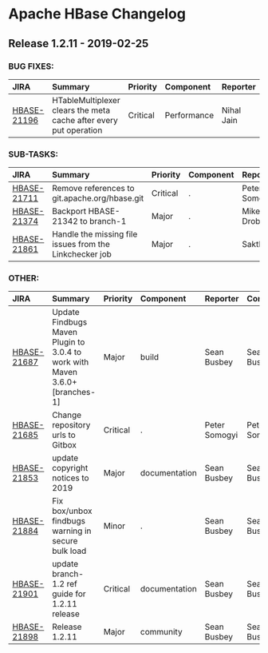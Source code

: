 
<!---
# Licensed to the Apache Software Foundation (ASF) under one
# or more contributor license agreements.  See the NOTICE file
# distributed with this work for additional information
# regarding copyright ownership.  The ASF licenses this file
# to you under the Apache License, Version 2.0 (the
# "License"); you may not use this file except in compliance
# with the License.  You may obtain a copy of the License at
#
#     http://www.apache.org/licenses/LICENSE-2.0
#
# Unless required by applicable law or agreed to in writing, software
# distributed under the License is distributed on an "AS IS" BASIS,
# WITHOUT WARRANTIES OR CONDITIONS OF ANY KIND, either express or implied.
# See the License for the specific language governing permissions and
# limitations under the License.
-->
# Apache HBase Changelog

## Release 1.2.11 - 2019-02-25



### BUG FIXES:

| JIRA | Summary | Priority | Component | Reporter | Contributor |
|:---- |:---- | :--- |:---- |:---- |:---- |
| [HBASE-21196](https://issues.apache.org/jira/browse/HBASE-21196) | HTableMultiplexer clears the meta cache after every put operation |  Critical | Performance | Nihal Jain | Nihal Jain |


### SUB-TASKS:

| JIRA | Summary | Priority | Component | Reporter | Contributor |
|:---- |:---- | :--- |:---- |:---- |:---- |
| [HBASE-21711](https://issues.apache.org/jira/browse/HBASE-21711) | Remove references to git.apache.org/hbase.git |  Critical | . | Peter Somogyi | Peter Somogyi |
| [HBASE-21374](https://issues.apache.org/jira/browse/HBASE-21374) | Backport HBASE-21342 to branch-1 |  Major | . | Mike Drob | mazhenlin |
| [HBASE-21861](https://issues.apache.org/jira/browse/HBASE-21861) | Handle the missing file issues from the Linkchecker job |  Major | . | Sakthi | Sakthi |


### OTHER:

| JIRA | Summary | Priority | Component | Reporter | Contributor |
|:---- |:---- | :--- |:---- |:---- |:---- |
| [HBASE-21687](https://issues.apache.org/jira/browse/HBASE-21687) | Update Findbugs Maven Plugin to 3.0.4 to work with Maven 3.6.0+ [branches-1] |  Major | build | Sean Busbey | Sean Busbey |
| [HBASE-21685](https://issues.apache.org/jira/browse/HBASE-21685) | Change repository urls to Gitbox |  Critical | . | Peter Somogyi | Peter Somogyi |
| [HBASE-21853](https://issues.apache.org/jira/browse/HBASE-21853) | update copyright notices to 2019 |  Major | documentation | Sean Busbey | Sean Busbey |
| [HBASE-21884](https://issues.apache.org/jira/browse/HBASE-21884) | Fix box/unbox findbugs warning in secure bulk load |  Minor | . | Sean Busbey | Sean Busbey |
| [HBASE-21901](https://issues.apache.org/jira/browse/HBASE-21901) | update branch-1.2 ref guide for 1.2.11 release |  Critical | documentation | Sean Busbey | Sean Busbey |
| [HBASE-21898](https://issues.apache.org/jira/browse/HBASE-21898) | Release 1.2.11 |  Major | community | Sean Busbey | Sean Busbey |



